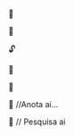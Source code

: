 

:beer: 


:key:


:unlock:

:closed_lock_with_key:

:green_book:


:memo:  //Anota ai...



:mag_right: // Pesquisa ai